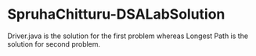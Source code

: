# SpruhaChitturu-DSALabSolution
Driver.java is the solution for the first problem whereas Longest Path is the solution for second problem.
